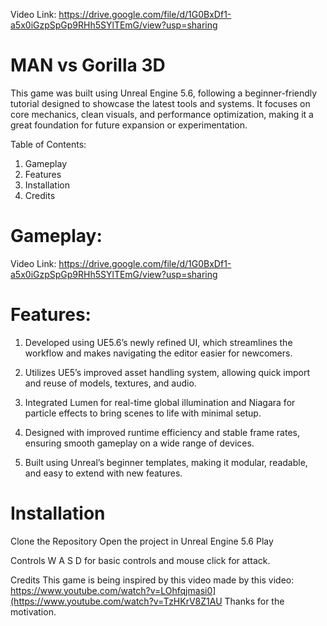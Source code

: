 Video Link: https://drive.google.com/file/d/1G0BxDf1-a5x0iGzpSpGp9RHh5SYlTEmG/view?usp=sharing

# MAN vs Gorilla 3D
This game was built using Unreal Engine 5.6, following a beginner-friendly tutorial designed to showcase the latest tools and systems. It focuses on core mechanics, clean visuals, and performance optimization, making it a great foundation for future expansion or experimentation.

Table of Contents:
1. Gameplay
2. Features
3. Installation
4. Credits

# Gameplay:
Video Link: https://drive.google.com/file/d/1G0BxDf1-a5x0iGzpSpGp9RHh5SYlTEmG/view?usp=sharing

# Features:

1. Developed using UE5.6’s newly refined UI, which streamlines the workflow and makes navigating the editor easier for newcomers.

2. Utilizes UE5’s improved asset handling system, allowing quick import and reuse of models, textures, and audio.

3. Integrated Lumen for real-time global illumination and Niagara for particle effects to bring scenes to life with minimal setup.

4. Designed with improved runtime efficiency and stable frame rates, ensuring smooth gameplay on a wide range of devices.

5. Built using Unreal’s beginner templates, making it modular, readable, and easy to extend with new features.

# Installation
Clone the Repository
Open the project in Unreal Engine 5.6
Play

Controls
W A S D for basic controls and mouse click for attack.

Credits
This game is being inspired by this video made by this video: https://www.youtube.com/watch?v=LOhfqjmasi0](https://www.youtube.com/watch?v=TzHKrV8Z1AU Thanks for the motivation.
